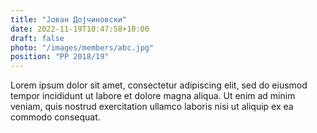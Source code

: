 ```yaml
---
title: "Јован Дојчиновски"
date: 2022-11-19T10:47:58+10:00
draft: false
photo: "/images/members/abc.jpg"
position: "PP 2018/19"
---
```


Lorem ipsum dolor sit amet, consectetur adipiscing elit, sed do eiusmod tempor incididunt ut labore et dolore magna aliqua. Ut enim ad minim veniam, quis nostrud exercitation ullamco laboris nisi ut aliquip ex ea commodo consequat.